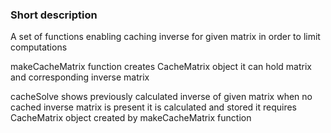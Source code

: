 ### Short description

A set of functions enabling caching inverse for given matrix in order to limit computations

makeCacheMatrix function creates CacheMatrix object it can hold matrix and corresponding inverse matrix

cacheSolve shows previously calculated inverse of given matrix when no cached inverse matrix is present it is calculated and stored it requires CacheMatrix object created by makeCacheMatrix function